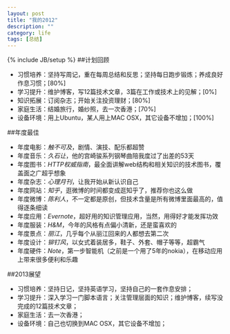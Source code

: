 ```yaml
---
layout: post
title: "我的2012"
description: ""
category: life
tags: [总结]
---
```

{% include JB/setup %}
##计划回顾  
+ 习惯培养：坚持写周记，重在每周总结和反思；坚持每日跑步锻炼；养成良好作息习惯；[80%]  
+ 学习提升：维护博客，写12篇技术文章，3篇在工作或技术上的见解；[0%]  
+ 知识拓展：订阅杂志；开始关注投资理财；[80%]  
+ 家庭生活：结婚旅行，婚纱照，去一次香港；[70%]  
+ 设备环境：用上Ubuntu，某人用上MAC OSX，其它设备不增加；[100%]    

##年度最佳
+ 年度电影：*触不可及*，剧情、演技、配乐都超赞     
+ 年度音乐：*久石让*，他的宫崎骏系列钢琴曲陪我度过了出差的53天  
+ 年度图书：*HTTP权威指南*，最全面讲解web结构和相关知识的技术图书，覆盖面之广超乎想象  
+ 年度杂志：*心理月刊*，让我开始从新认识自己  
+ 年度网站：*知乎*，逛微博的时间都变成逛知乎了，推荐你也这么做  
+ 年度微博：*陈利人*，不一定都是原创，但技术含量是所有微博里面最高的，值得逐条细读  
+ 年度应用：*Evernote*，超好用的知识管理应用，当然，用得好才能发挥功效  
+ 年度服装：*H&M*，今年的风格有点偏小清新，还是蛮喜欢的  
+ 年度景点：*丽江*，几乎每个从丽江回来的人都想去第二次  
+ 年度设计：*铆钉风*，以女式着装居多，鞋子、外套、帽子等等，超霸气    
+ 年度硬件：*Note*，第一步智能机（之前是一个用了5年的nokia），在移动应用上带来很多便利和乐趣  

##2013展望
+ 习惯培养：坚持日记，坚持英语学习，坚持自己的一套作息安排；
+ 学习提升：深入学习一门脚本语言；关注管理层面的知识；维护博客，续写没完成的12篇技术文章；
+ 家庭生活：去一次香港；
+ 设备环境：自己也切换到MAC OSX，其它设备不增加；